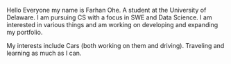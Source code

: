 Hello Everyone my name is Farhan Ohe. A student at the University of Delaware. I am pursuing CS with a focus in SWE and Data Science.
I am interested in various things and am working on developing and expanding my portfolio.

My interests include Cars (both working on them and driving). Traveling and learning as much as I can.

<!---
FarhanOhe03/FarhanOhe03 is a ✨ special ✨ repository because its `README.md` (this file) appears on your GitHub profile.
You can click the Preview link to take a look at your changes.
--->
